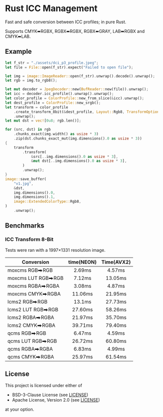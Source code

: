 # Rust ICC Management

Fast and safe conversion between ICC profiles; in pure Rust.

Supports CMYK⬌RGBX, RGBX⬌RGBX, RGBX⬌GRAY, LAB⬌RGBX and CMYK⬌LAB.

## Example

```rust
let f_str = "./assets/dci_p3_profile.jpeg";
let file = File::open(f_str).expect("Failed to open file");

let img = image::ImageReader::open(f_str).unwrap().decode().unwrap();
let rgb = img.to_rgb8();

let mut decoder = JpegDecoder::new(BufReader::new(file)).unwrap();
let icc = decoder.icc_profile().unwrap().unwrap();
let color_profile = ColorProfile::new_from_slice(&icc).unwrap();
let dest_profile = ColorProfile::new_srgb();
let transform = color_profile
    .create_transform_8bit(&dest_profile, Layout::Rgb8, TransformOptions::default())
    .unwrap();
let mut dst = vec![0u8; rgb.len()];

for (src, dst) in rgb
    .chunks_exact(img.width() as usize * 3)
    .zip(dst.chunks_exact_mut(img.dimensions().0 as usize * 3))
{
    transform
        .transform(
            &src[..img.dimensions().0 as usize * 3],
            &mut dst[..img.dimensions().0 as usize * 3],
        )
        .unwrap();
}
image::save_buffer(
    "v1.jpg",
    &dst,
    img.dimensions().0,
    img.dimensions().1,
    image::ExtendedColorType::Rgb8,
)
    .unwrap();
```

## Benchmarks

### ICC Transform 8-Bit 

Tests were ran with a 1997×1331 resolution image.

| Conversion         | time(NEON) | Time(AVX2) |
|--------------------|:----------:|:----------:|
| moxcms RGB⮕RGB     |   2.69ms   |   4.57ms   |
| moxcms LUT RGB⮕RGB |   7.12ms   |  13.05ms   |
| moxcms RGBA⮕RGBA   |   3.08ms   |   4.87ms   |
| moxcms CMYK⮕RGBA   |  11.06ms   |  21.95ms   |
| lcms2 RGB⮕RGB      |   13.1ms   |  27.73ms   |
| lcms2 LUT RGB⮕RGB  |  27.60ms   |  58.26ms   |
| lcms2 RGBA⮕RGBA    |  21.97ms   |  35.70ms   |
| lcms2 CMYK⮕RGBA    |  39.71ms   |  79.40ms   |
| qcms RGB⮕RGB       |   6.47ms   |   4.59ms   |
| qcms LUT RGB⮕RGB   |  26.72ms   |  60.80ms   |
| qcms RGBA⮕RGBA     |   6.83ms   |   4.99ms   |
| qcms CMYK⮕RGBA     |  25.97ms   |  61.54ms   |

## License

This project is licensed under either of

- BSD-3-Clause License (see [LICENSE](LICENSE.md))
- Apache License, Version 2.0 (see [LICENSE](LICENSE-APACHE.md))

at your option.
